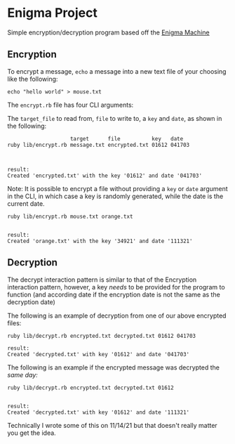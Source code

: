 # Enigma Project

Simple encryption/decryption program based off the [Enigma Machine](https://en.wikipedia.org/wiki/Enigma_machine)


## Encryption

To encrypt a message, `echo` a message into a new text file of your choosing like the following:

```
echo "hello world" > mouse.txt
```

The `encrypt.rb` file has four CLI arguments:

The `target_file` to read from, `file` to write to, a `key` and `date`, as shown in the following:

```
                    target      file          key   date
ruby lib/encrypt.rb message.txt encrypted.txt 01612 041703



result:
Created 'encrypted.txt' with the key '01612' and date '041703'
```

Note: It is possible to encrypt a file without providing a `key` or `date` argument in the CLI, in which case a key is randomly generated, while the date is the current date.

```
ruby lib/encrypt.rb mouse.txt orange.txt


result:
Created 'orange.txt' with the key '34921' and date '111321'
```

## Decryption

The decrypt interaction pattern is similar to that of the Encryption interaction pattern, however, a key _needs_ to be provided for the program to function (and according date if the encryption date is not the same as the decryption date)

The following is an example of decryption from one of our above encrypted files:

```
ruby lib/decrypt.rb encrypted.txt decrypted.txt 01612 041703

result:
Created 'decrypted.txt' with key '01612' and date '041703'
```

The following is an example if the encrypted message was decrypted the _same day:_

```
ruby lib/decrypt.rb encrypted.txt decrypted.txt 01612


result:
Created 'decrypted.txt' with key '01612' and date '111321'
```

Technically I wrote some of this on 11/14/21 but that doesn't really matter you get the idea.
